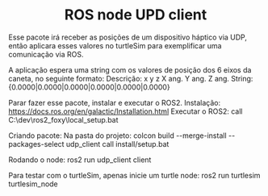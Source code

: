 <h1 align="center">
ROS node UPD client
</h1>

<p>
Esse pacote irá receber as posições de um dispositivo háptico via UDP, então aplicara esses valores no turtleSim para exemplificar uma comunicação via ROS.

A aplicação espera uma string com os valores de posição dos 6 eixos da caneta, no seguinte formato:
Descrição:  x      y      z      X ang. Y ang. Z ang.
String:    {0.0000|0.0000|0.0000|0.0000|0.0000|0.0000}

Parar fazer esse pacote, instalar e executar o ROS2.
Instalação: https://docs.ros.org/en/galactic/Installation.html
Executar o ROS2: call C:\dev\ros2_foxy\local_setup.bat 

Criando pacote:
Na pasta do projeto: 
colcon build --merge-install --packages-select udp_client
call install/setup.bat

Rodando o node:
ros2 run udp_client client

Para testar com o turtleSim, apenas inicie um turtle node:
ros2 run turtlesim turtlesim_node
</p>